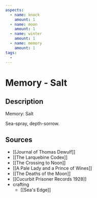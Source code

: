 ```yaml
---
aspects: 
  - name: knock
    amount: 1
  - name: moon
    amount: 1
  - name: winter
    amount: 1
  - name: memory
    amount: 1
tags:
  - 
---
```


# Memory - Salt

## Description
Memory: Salt

Sea-spray, depth-sorrow.
## Sources
- [[Journal of Thomas Dewulf]]
- [[The Larquebine Codex]]
- [[The Crossing to Noon]]
- [[A Pale Lady and a Prince of Wines]]
- [[The Deaths of the Moon]]
- [[Cucurbit Prisoner Records 1928]]
- crafting
	- [[Sea's Edge]]